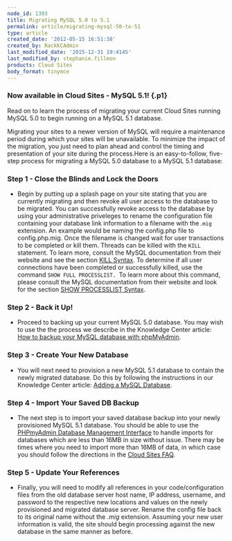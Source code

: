 ```yaml
---
node_id: 1393
title: Migrating MySQL 5.0 to 5.1
permalink: article/migrating-mysql-50-to-51
type: article
created_date: '2012-05-15 16:51:38'
created_by: RackKCAdmin
last_modified_date: '2015-12-31 19:4145'
last_modified_by: stephanie.fillmon
products: Cloud Sites
body_format: tinymce
---
```


### Now available in Cloud Sites - MySQL 5.1!   {.p1}

Read on to learn the process of migrating your current Cloud Sites
running MySQL 5.0 to begin running on a MySQL 5.1 database.  

Migrating your sites to a newer version of MySQL will require a
maintenance period during which your sites will be unavailable.  To
minimize the impact of the migration, you just need to plan ahead and
control the timing and presentation of your site during the process.Here
is an easy-to-follow, five-step process for migrating a MySQL 5.0
database to a MySQL 5.1 database:

### Step 1 - Close the Blinds and Lock the Doors

-   Begin by putting up a splash page on your site stating that you are
    currently migrating and then revoke all user access to the database
    to be migrated.  You can successfully revoke access to the database
    by using your administrative priveleges to rename the configuration
    file containing your database link information to a filename with
    the *.*`mig` extension.  An example would be naming the config.php
    file to config.php.mig.  Once the filename is changed wait for user
    transactions to be completed or kill them.  Threads can be killed
    with the `KILL` statement.  To learn more, consult the MySQL
    documentation from their website and see the section [KILL
    Syntax](http://dev.mysql.com/doc/refman/5.0/en/kill.html).  To
    determine if all user connections have been completed or
    successfully killed, use the command `SHOW FULL PROCESSLIST. `To
    learn more about this command, please consult the MySQL
    documentation from their website and look for the section [SHOW
    PROCESSLIST
    Syntax](http://dev.mysql.com/doc/refman/5.0/en/show-processlist.html). 

### Step 2 - Back it Up!

-   Proceed to backing up your current MySQL 5.0 database.  You may wish
    to use the the process we describe in the Knowledge Center article:
    [How to backup your MySQL database with
    phpMyAdmin](http://www.rackspace.com/knowledge_center/article/how-to-backup-your-mysql-database-with-phpmyadmin).

### Step 3 - Create Your New Database

-   You will next need to provision a new MySQL 5.1 database to contain
    the newly migrated database.  Do this by following the instructions
    in our Knowledge Center article: [Adding a MySQL
    Database](http://www.rackspace.com/knowledge_center/article/rackspace-cloud-sites-essentials-mysql-databases).

### Step 4 - Import Your Saved DB Backup

-   The next step is to import your saved database backup into your
    newly provisioned MySQL 5.1 database. You should be able to use the
    [PHPmyAdmin Database Management
    Interface](http://www.rackspace.com/knowledge_center/article/rackspace-cloud-sites-essentials-phpmyadmin-database-management-interface) to
    handle imports for databases which are less than 16MB in size
    without issue.  There may be times where you need to import more
    than 16MB of data, in which case you should follow the directions in
    the [Cloud Sites
    FAQ](http://www.rackspace.com/knowledge_center/product-faq/cloud-sites).

### Step 5 - Update Your References

-   Finally, you will need to modify all references in your
    code/configuration files from the old database server host name, IP
    address, username, and password to the respective new locations and
    values on the newly provisioned and migrated database server. 
    Rename the config file back to its original name without the *.mig*
    extension.  Assuming your new user information is valid, the site
    should begin processing against the new database in the same manner
    as before.


